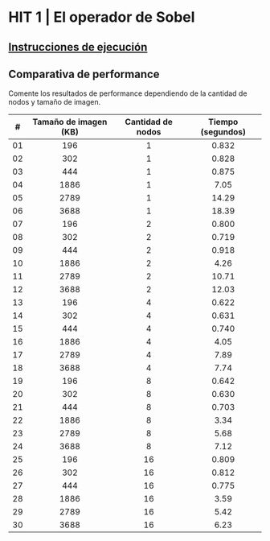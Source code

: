 # HIT 1 | El operador de Sobel

## [Instrucciones de ejecución](https://github.com/Fedesin/sdypp-2024/blob/main/TP4/ej1/splitter-joiner-service/README.md)

## Comparativa de performance

Comente los resultados de performance dependiendo de la cantidad de nodos y tamaño de imagen.

|  #  | Tamaño de imagen (KB) | Cantidad de nodos | Tiempo (segundos) |
| :-: | :-------------------: | :---------------: | :---------------: |
| 01  |          196          |         1         |       0.832       |
| 02  |          302          |         1         |       0.828       |
| 03  |          444          |         1         |       0.875       |
| 04  |         1886          |         1         |       7.05        |
| 05  |         2789          |         1         |       14.29       |
| 06  |         3688          |         1         |       18.39       |
| 07  |          196          |         2         |       0.800       |
| 08  |          302          |         2         |       0.719       |
| 09  |          444          |         2         |       0.918       |
| 10  |         1886          |         2         |       4.26        |
| 11  |         2789          |         2         |       10.71       |
| 12  |         3688          |         2         |       12.03       |
| 13  |          196          |         4         |       0.622       |
| 14  |          302          |         4         |       0.631       |
| 15  |          444          |         4         |       0.740       |
| 16  |         1886          |         4         |       4.05        |
| 17  |         2789          |         4         |       7.89        |
| 18  |         3688          |         4         |       7.74        |
| 19  |          196          |         8         |       0.642       |
| 20  |          302          |         8         |       0.630       |
| 21  |          444          |         8         |       0.703       |
| 22  |         1886          |         8         |       3.34        |
| 23  |         2789          |         8         |       5.68        |
| 24  |         3688          |         8         |       7.12        |
| 25  |          196          |        16         |       0.809       |
| 26  |          302          |        16         |       0.812       |
| 27  |          444          |        16         |       0.775       |
| 28  |         1886          |        16         |       3.59        |
| 29  |         2789          |        16         |       5.42        |
| 30  |         3688          |        16         |       6.23        |
